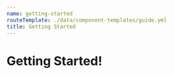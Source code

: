 ```yaml
---
name: getting-started
routeTemplate: ./data/component-templates/guide.yml
title: Getting Started
---
```


# Getting Started!
